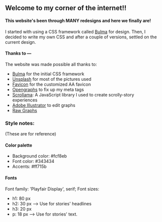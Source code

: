 ## Welcome to my corner of the internet!!

#### This website's been through MANY redesigns and here we finally are!
I started with using a CSS framework called [Bulma](https://bulma.io/) for design. Then, I decided to write my own CSS and after a couple of versions, settled on the current design.

#### Thanks to —
The website was made possible all thanks to:
- [Bulma](https://bulma.io/) for the initial CSS framework
- [Unsplash](https://unsplash.com/) for most of the pictures used
- [Favicon](https://favicon.io/) for the customized AA favicon
- [Opengraphs](https://www.opengraph.xyz/) to fix up my meta tags
- [Scrollama](https://pudding.cool/process/introducing-scrollama/): A JavaScript library I used to create scrolly-story experiences
- [Adobe Illustrator](https://www.adobe.com/products/illustrator.html) to edit graphs
- [Raw Graphs](https://rawgraphs.io/)

### Style notes:
(These are for reference)

#### Color palette
- Background color: #fcf8eb
- Font color: #343434
- Accents: #ff715b

#### Fonts
Font family: 'Playfair Display', serif;
Font sizes:
- h1: 80 px
- h2: 30 px --> Use for stories' headlines
- h3: 20 px
- p: 18 px --> Use for stories' text.